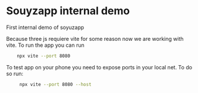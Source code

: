 # Souyzapp internal demo

First internal demo of soyuzapp

Because three js requiere vite for some reason now we are working with vite.
To run the app you can run

```sh
    npx vite --port 8080
```

To test app on your phone you need to expose ports in your local net.
To do so run:

```sh
     npx vite --port 8080 --host
```
